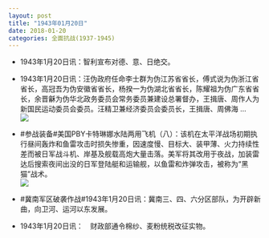 ```yaml
---
layout: post
title: "1943年01月20日"
date: 2018-01-20
categories: 全面抗战(1937-1945)
---
```


<meta name="referrer" content="no-referrer" />

- 1943年1月20日讯：智利宣布对德、意、日绝交。 

- 1943年1月20日讯：汪伪政府任命李士群为伪江苏省省长，傅式说为伪浙江省省长，高冠吾为伪安徽省省长，杨揆一为伪湖北省省长，陈耀祖为伪广东省省长，余晋龢为伪华北政务委员会常务委员兼建设总署督办，王揖唐、周作人为新国民运动委员会委员。汪精卫兼经济委员会委员长，王揖唐、周佛海 ... <br/><img src="https://wx1.sinaimg.cn/large/aca367d8ly1fnmxtse4ihj20c80900sr.jpg" />

- #参战装备#美国PBY卡特琳娜水陆两用飞机（八）：该机在太平洋战场初期执行昼间轰炸和鱼雷攻击时损失惨重，因速度慢、目标大、装甲薄、火力持续性差而被日军战斗机、岸基及舰载高炮大量击落。美军将其改用于夜战，加装雷达后搜索夜间出没的日军登陆艇和运输舰，以鱼雷和炸弹攻击，被称为“黑猫”战术。 <br/><img src="https://wx3.sinaimg.cn/large/aca367d8ly1fnmuczdnohj205k0qmgo1.jpg" />

- #冀南军区破袭作战#1943年1月20日讯：冀南三、四、六分区部队，为开辟新曲，向卫河、运河以东发展。 

- 1943年1月20日讯：　财政部通令棉纱、麦粉统税改征实物。 

